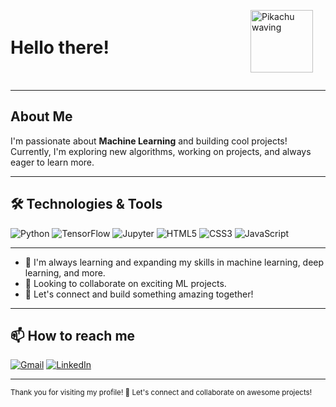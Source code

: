 <div style="display: flex; align-items: center; justify-content: space-between;">

  <h1 align ="left"> Hello there!</h1>

  <img src="https://user-images.githubusercontent.com/74038190/241763891-7bb1e704-6026-48f9-8435-2f4d40101348.gif" 
       alt="Pikachu waving" 
       width="100" 
       style="margin-right: 20px;" />

</div>


---

##  About Me

I'm passionate about **Machine Learning** and building cool projects!  
Currently, I'm exploring new algorithms, working on projects, and always eager to learn more.

---



## 🛠️ Technologies & Tools

![Python](https://img.shields.io/badge/Python-3776AB?style=for-the-badge&logo=python&logoColor=white)
![TensorFlow](https://img.shields.io/badge/TensorFlow-FF6F00?style=for-the-badge&logo=tensorflow&logoColor=white)
![Jupyter](https://img.shields.io/badge/Jupyter-F37626?style=for-the-badge&logo=jupyter&logoColor=white)
![HTML5](https://img.shields.io/badge/HTML5-E34F26?style=for-the-badge&logo=html5&logoColor=white)
![CSS3](https://img.shields.io/badge/CSS3-1572B6?style=for-the-badge&logo=css3&logoColor=white)
![JavaScript](https://img.shields.io/badge/JavaScript-F7DF1E?style=for-the-badge&logo=javascript&logoColor=black)

---

- 🌱 I'm always learning and expanding my skills in machine learning, deep learning, and more.
- 🤝 Looking to collaborate on exciting ML projects.
- 🚀 Let's connect and build something amazing together!

---


## 📫 How to reach me

[![Gmail](https://img.shields.io/badge/Gmail-D14836?style=for-the-badge&logo=gmail&logoColor=white)](mailto:hennyprajapati613@gmail.com)
[![LinkedIn](https://img.shields.io/badge/LinkedIn-0A66C2?style=for-the-badge&logo=linkedin&logoColor=white)](https://www.linkedin.com/in/henny-prajapati-bbba44359/)

---

<sub>Thank you for visiting my profile! 🤗 Let's connect and collaborate on awesome projects!</sub>
